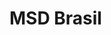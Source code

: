 <!-- ![MSD Brasil](https://libg.s3.us-east-2.amazonaws.com/download/Coding-Website-Layout.jpg) -->

<h1>MSD Brasil</h1>
<p>

</p>
